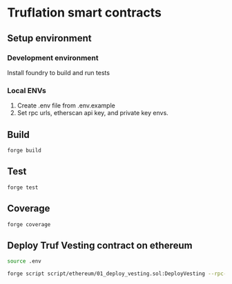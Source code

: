 # Truflation smart contracts

## Setup environment

### Development environment

Install foundry to build and run tests

### Local ENVs

1. Create .env file from .env.example
2. Set rpc urls, etherscan api key, and private key envs.

## Build

`forge build`

## Test

`forge test`

## Coverage

`forge coverage`

## Deploy Truf Vesting contract on ethereum
```bash
source .env

forge script script/ethereum/01_deploy_vesting.sol:DeployVesting --rpc-url $MAINNET_RPC_URL --chain mainnet --private-key $PRIVATE_KEY  --broadcast --verify -- --admin-address $ADMIN_ADDRESS --truf-token $TRUF_TOKEN
```
